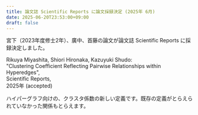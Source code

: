 ```yaml
---
title: 論文誌 Scientific Reports に論文採録決定 (2025年 6月)
date: 2025-06-20T23:53:00+09:00
draft: false
---
```

宮下（2023年度修士2年）、廣中、首藤の論文が論文誌 Scientific Reports に採録決定しました。

Rikuya Miyashita, Shiori Hironaka, Kazuyuki Shudo:<br>
"Clustering Coefficient Reflecting Pairwise Relationships within Hyperedges",<br>
Scientific Reports,<br>
2025年 (accepted)

ハイパーグラフ向けの、クラスタ係数の新しい定義です。既存の定義がとらえられていなかった関係もとらえます。
